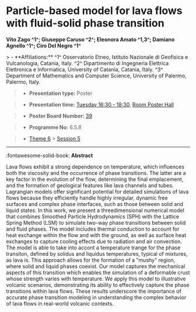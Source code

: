 # Particle-based model for lava flows with fluid-solid phase transition

**Vito Zago ^1^; Giuseppe Caruso ^2^; Eleonora Amato ^1,3^; Damiano Agnello ^1^; Ciro Del Negro ^1^**

<!-- more -->> - **Affiliations:** ^1^ Osservatorio Etneo, Istituto Nazionale di Geofisica e Vulcanologia, Catania, Italy. ^2^ Dipartimento di Ingegneria Elettrica Elettronica e Informatica, University of Catania, Catania, Italy. ^3^ Department of Mathematics and Computer Science, University of Palermo, Palermo, Italy.

> - **Presentation type:** Poster

> - **Presentation time:** [Tuesday 16:30 - 18:30](../sessions_comparison.md#__tabbed_2_6), [Room Poster Hall](../maps_venue.md#__tabbed_1_1)

> - **Poster Board Number:** [39](../map_poster_boards.md#tuesday)

> - **Programme No:** 6.5.8

> - [Theme 6](../theme6.md) > [Session 5](../sessions/session-6-5.md)

--- 

:fontawesome-solid-book: **Abstract**

Lava flows exhibit a strong dependence on temperature, which influences both the viscosity and the occurrence of phase transitions. The latter are a key factor in the evolution of the flow, determining the final emplacement, and the formation of geological features like lava channels and tubes. Lagrangian models offer significant potential for detailed simulations of lava flows because they efficiently handle highly irregular, dynamic free surfaces and complex phase interfaces, such as those between solid and liquid states.
In this work, we present a threedimensional numerical model that combines Smoothed Particle Hydrodynamics (SPH) with the Lattice Spring Method (LSM) to simulate two-way phase transitions between solid and fluid phases. The model includes thermal conduction to account for heat exchange within the flow and with the ground, as well as surface heat exchanges to capture cooling effects due to radiation and air convection. The model is able to take into accont a temperature trange for the phase transiton, defined by solidus and liquidus temperatures, typical of mixtures, as lava is. This approach allows for the formation of a "mushy" region, where solid and liquid phases coexist. Our model captures the mechanical aspects of this transition which enables the simulation of a deformable crust whose strength varies with temperature. We apply this model to illustrative volcanic scenarios, demonstrating its ability to effectively capture the phase transitions within lava flows. These results underscore the importance of accurate phase transition modeling in understanding the complex behavior of lava flows in real-world volcanic contexts.

